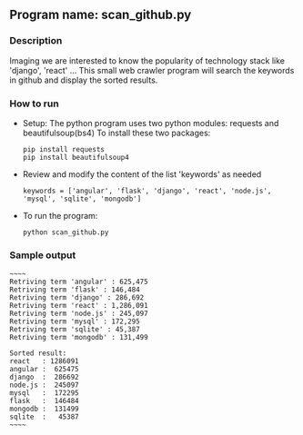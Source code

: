 ## Program name: scan_github.py

### Description

   Imaging we are interested to know the popularity of technology stack like 'django', 'react' ...
   This small web crawler program will search the keywords in github and display the sorted results.

### How to run

- Setup: The python program uses two python modules: requests and beautifulsoup(bs4)
  To install these two packages:  
	~~~~
	pip install requests
	pip install beautifulsoup4
	~~~~

- Review and modify the content of the list 'keywords' as needed
	~~~~
	keywords = ['angular', 'flask', 'django', 'react', 'node.js', 'mysql', 'sqlite', 'mongodb']
	~~~~

- To run the program:
	~~~~
	python scan_github.py
	~~~~

### Sample output

	~~~~
	Retriving term 'angular' : 625,475
	Retriving term 'flask' : 146,484
	Retriving term 'django' : 286,692
	Retriving term 'react' : 1,286,091
	Retriving term 'node.js' : 245,097
	Retriving term 'mysql' : 172,295
	Retriving term 'sqlite' : 45,387
	Retriving term 'mongodb' : 131,499

	Sorted result:
	react   : 1286091
	angular :  625475
	django  :  286692
	node.js :  245097
	mysql   :  172295
	flask   :  146484
	mongodb :  131499
	sqlite  :   45387
	~~~~
  
   